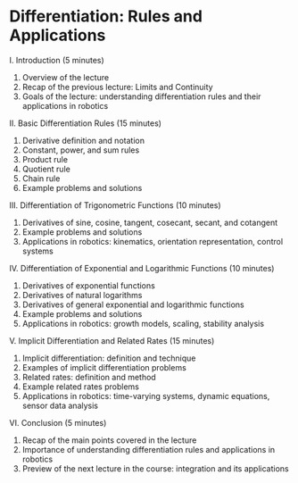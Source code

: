 # Differentiation: Rules and Applications

I. Introduction (5 minutes)

1. Overview of the lecture
1. Recap of the previous lecture: Limits and Continuity
1. Goals of the lecture: understanding differentiation rules and their applications in robotics

II. Basic Differentiation Rules (15 minutes)

1. Derivative definition and notation
1. Constant, power, and sum rules
1. Product rule
1. Quotient rule
1. Chain rule
1. Example problems and solutions

III. Differentiation of Trigonometric Functions (10 minutes)

1. Derivatives of sine, cosine, tangent, cosecant, secant, and cotangent
1. Example problems and solutions
1. Applications in robotics: kinematics, orientation representation, control systems

IV. Differentiation of Exponential and Logarithmic Functions (10 minutes)

1. Derivatives of exponential functions
1. Derivatives of natural logarithms
1. Derivatives of general exponential and logarithmic functions
1. Example problems and solutions
1. Applications in robotics: growth models, scaling, stability analysis

V. Implicit Differentiation and Related Rates (15 minutes)

1. Implicit differentiation: definition and technique
1. Examples of implicit differentiation problems
1. Related rates: definition and method
1. Example related rates problems
1. Applications in robotics: time-varying systems, dynamic equations, sensor data analysis

VI. Conclusion (5 minutes)

1. Recap of the main points covered in the lecture
1. Importance of understanding differentiation rules and applications in robotics
1. Preview of the next lecture in the course: integration and its applications
